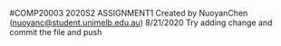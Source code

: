 #COMP20003 2020S2 ASSIGNMENT1
Created by NuoyanChen (nuoyanc@student.unimelb.edu.au) 8/21/2020
Try adding change and commit the file and push

